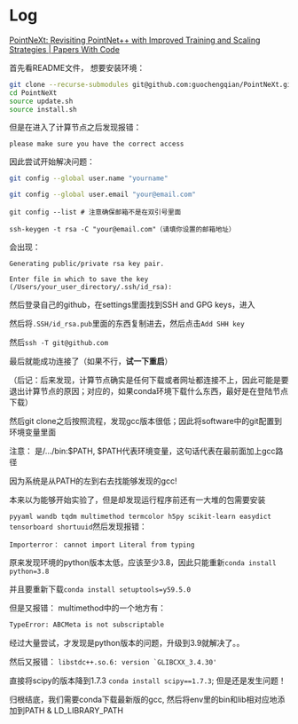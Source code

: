 # Log

[PointNeXt: Revisiting PointNet++ with Improved Training and Scaling Strategies | Papers With Code](https://paperswithcode.com/paper/pointnext-revisiting-pointnet-with-improved)

首先看README文件， 想要安装环境：

````bash
git clone --recurse-submodules git@github.com:guochengqian/PointNeXt.git
cd PointNeXt
source update.sh
source install.sh
````

但是在进入了计算节点之后发现报错：

``please make sure you have the correct access``

因此尝试开始解决问题：

````bash
git config --global user.name "yourname"

git config --global user.email "your@email.com" 
````

``git config --list # 注意确保邮箱不是在双引号里面``

``ssh-keygen -t rsa -C "your@email.com"（请填你设置的邮箱地址）``

会出现： 

``Generating public/private rsa key pair.``

``Enter file in which to save the key (/Users/your_user_directory/.ssh/id_rsa):``

然后登录自己的github，在settings里面找到SSH and GPG keys，进入

然后将``.SSH/id_rsa.pub``里面的东西复制进去，然后点击``Add SHH key``

然后``ssh -T git@github.com``

最后就能成功连接了（如果不行，**试一下重启**）

（后记：后来发现，计算节点确实是任何下载或者网址都连接不上，因此可能是要退出计算节点的原因；对应的，如果conda环境下载什么东西，最好是在登陆节点下载）



然后git clone之后按照流程，发现gcc版本很低；因此将software中的git配置到环境变量里面

注意： 是/.../bin:$PATH, $PATH代表环境变量，这句话代表在最前面加上gcc路径

因为系统是从PATH的左到右去找能够发现的gcc!



本来以为能够开始实验了，但是却发现运行程序前还有一大堆的包需要安装

``pyyaml wandb tqdm multimethod termcolor h5py scikit-learn easydict tensorboard shortuuid``然后发现报错： 

``Importerror： cannot import Literal from typing `` 

原来发现环境的python版本太低，应该至少3.8，因此只能重新``conda install python=3.8``

并且要重新下载``conda install setuptools=y59.5.0``



但是又报错： multimethod中的一个地方有： 

````bash
TypeError: ABCMeta is not subscriptable
````

经过大量尝试，才发现是python版本的问题，升级到3.9就解决了。。



然后又报错： ``libstdc++.so.6: version `GLIBCXX_3.4.30'``

直接将scipy的版本降到1.7.3   ``conda install scipy==1.7.3``; 但是还是发生问题！

归根结底，我们需要conda下载最新版的gcc, 然后将env里的bin和lib相对应地添加到PATH & LD_LIBRARY_PATH
